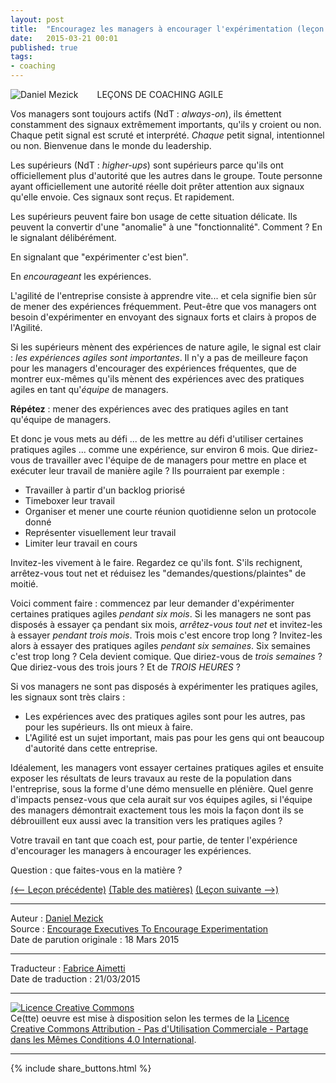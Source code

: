 ```yaml
---
layout: post
title:  "Encouragez les managers à encourager l'expérimentation (leçon 11)"
date:   2015-03-21 00:01
published: true
tags:
- coaching
---
```


<div align="left" style="float:left; padding-right:30px" >
  <img title="Daniel Mezick" src="{{ site.url }}assets/daniel_mezick/daniel-mezick-002.png" />
</div>
LEÇONS DE COACHING AGILE

Vos managers sont toujours actifs (NdT : _always-on_), ils émettent constamment des signaux extrêmement importants, qu'ils y croient ou non. Chaque petit signal est scruté et interprété. _Chaque_ petit signal, intentionnel ou non. Bienvenue dans le monde du leadership.

Les supérieurs (NdT : _higher-ups_) sont supérieurs parce qu'ils ont officiellement plus d'autorité que les autres dans le groupe. Toute personne ayant officiellement une autorité réelle doit prêter attention aux signaux qu'elle envoie. Ces signaux sont reçus. Et rapidement.

Les supérieurs peuvent faire bon usage de cette situation délicate. Ils peuvent la convertir d'une "anomalie" à une "fonctionnalité". Comment ? En le signalant délibérément.

En signalant que "expérimenter c'est bien".

En _encourageant_ les expériences.

L'agilité de l'entreprise consiste à apprendre vite... et cela signifie bien sûr de mener des expériences fréquemment. Peut-être que vos managers ont besoin d'expérimenter en envoyant des signaux forts et clairs à propos de l'Agilité.

Si les supérieurs mènent des expériences de nature agile, le signal est clair : _les expériences agiles sont importantes_. Il n'y a pas de meilleure façon pour les managers d'encourager des expériences fréquentes, que de montrer eux-mêmes qu'ils mènent des expériences avec des pratiques agiles en tant qu'_équipe_ de managers.

**Répétez** : mener des expériences avec des pratiques agiles en tant qu'équipe de managers.

Et donc je vous mets au défi ... de les mettre au défi d'utiliser certaines pratiques agiles ... comme une expérience, sur environ 6 mois. Que diriez-vous de travailler avec l'équipe de de managers pour mettre en place et exécuter leur travail de manière agile ? Ils pourraient par exemple :

* Travailler à partir d'un backlog priorisé
* Timeboxer leur travail
* Organiser et mener une courte réunion quotidienne selon un protocole donné
* Représenter visuellement leur travail
* Limiter leur travail en cours


Invitez-les vivement à le faire. Regardez ce qu'ils font. S'ils rechignent, arrêtez-vous tout net et réduisez les "demandes/questions/plaintes" de moitié.

Voici comment faire : commencez par leur demander d'expérimenter certaines pratiques agiles _pendant six mois_. Si les managers ne sont pas disposés à essayer ça pendant six mois, _arrêtez-vous tout net_ et invitez-les à essayer _pendant trois mois_. Trois mois c'est encore trop long ? Invitez-les alors à essayer des pratiques agiles _pendant six semaines_. Six semaines c'est trop long ? Cela devient comique. Que diriez-vous de _trois semaines_ ? Que diriez-vous des trois jours ? Et de _TROIS HEURES_ ?

Si vos managers ne sont pas disposés à expérimenter les pratiques agiles, les signaux sont très clairs :

* Les expériences avec des pratiques agiles sont pour les autres, pas pour les supérieurs. Ils ont mieux à faire.
* L'Agilité est un sujet important, mais pas pour les gens qui ont beaucoup d'autorité dans cette entreprise.


Idéalement, les managers vont essayer certaines pratiques agiles et ensuite exposer les résultats de leurs travaux au reste de la population dans l'entreprise, sous la forme d'une démo mensuelle en plénière. Quel genre d'impacts pensez-vous que cela aurait sur vos équipes agiles, si l'équipe des managers démontrait exactement tous les mois la façon dont ils se débrouillent eux aussi avec la transition vers les pratiques agiles ?

Votre travail en tant que coach est, pour partie, de tenter l'expérience d'encourager les managers à encourager les expériences.

Question : que faites-vous en la matière ?

[(<-- Leçon précédente)](http://www.les-traducteurs-agiles.org/2015/02/26/le-forum-ouvert-raconte-une-histoire-lecon-10.html) [(Table des matières)](http://www.les-traducteurs-agiles.org/2015/02/19/lecons-de-coaching.html) [(Leçon suivante -->)](http://www.les-traducteurs-agiles.org/2015/03/21/je-veux-ecrire-l-histoire-lecon-12.html) 

---
Auteur : [Daniel Mezick](https://twitter.com/danielmezick)  
Source : [Encourage Executives To Encourage Experimentation](http://newtechusa.net/agile/encourage-executives-to-encourage-experimentation/)  
Date de parution originale : 18 Mars 2015  

---
Traducteur : [Fabrice Aimetti](http://www.fabrice-aimetti.fr/)  
Date de traduction : 21/03/2015  

---

<a rel="license" href="http://creativecommons.org/licenses/by-nc-sa/4.0/"><img alt="Licence Creative Commons" style="border-width:0" src="http://i.creativecommons.org/l/by-nc-sa/4.0/88x31.png" /></a><br />Ce(tte) oeuvre est mise à disposition selon les termes de la <a rel="license" href="http://creativecommons.org/licenses/by-nc-sa/4.0/">Licence Creative Commons Attribution - Pas d'Utilisation Commerciale - Partage dans les Mêmes Conditions 4.0 International</a>.

---

{% include share_buttons.html %}
